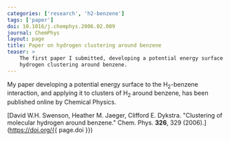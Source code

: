 ```yaml
---
categories: ['research', 'h2-benzene']
tags: ['paper']
doi: 10.1016/j.chemphys.2006.02.009
journal: ChemPhys
layout: page
title: Paper on hydrogen clustering around benzene
teaser: >
    The first paper I submitted, developing a potential energy surface for
    hydrogen clustering around benzene.
---
```


My paper developing a potential energy surface to the H<sub>2</sub>-benzene
interaction, and applying it to clusters of H<sub>2</sub> around benzene,
has been published online by Chemical Physics.

[David W.H. Swenson, Heather M. Jaeger, Clifford E. Dykstra. "Clustering of
molecular hydrogen around benzene." Chem. Phys. **326**, 329
(2006).](https://doi.org/{{ page.doi }})
